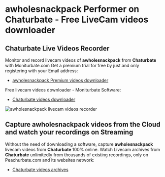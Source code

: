# awholesnackpack Performer on Chaturbate - Free LiveCam videos downloader

## Chaturbate Live Videos Recorder

Monitor and record livecam videos of **awholesnackpack** from **Chaturbate** with Moniturbate.com
Get a premium trial for free by just and only registering with your Email address:
* [awholesnackpack Premium videos downloader](https://moniturbate.com/request-demo-licence-key.html)

Free livecam videos downloader - Moniturbate Software:
* [Chaturbate videos downloader](https://moniturbate.com/moniturbate-download-software.html)

![awholesnackpack livecam videos recorder](https://peachurnet.com/templates/moniturbate-software.png)


## Capture awholesnackpack videos from the Cloud and watch your recordings on Streaming

Without the need of downloading a software, capture **awholesnackpack** livecam videos from **Chaturbate** 100% online.
Watch Livecam archives from **Chaturbate** unlimitedly from thousands of existing recordings, only on Peachurbate.com and its websites network:
* [Chaturbate videos archives](https://peachurnet.com/)
